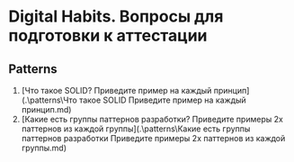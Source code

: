 # Digital Habits. Вопросы для подготовки к аттестации

## Patterns

1. [Что такое SOLID? Приведите пример на каждый принцип](.\patterns\Что такое SOLID Приведите пример на каждый принцип.md)
1. [Какие есть группы паттернов разработки? Приведите примеры 2х паттернов из каждой группы](.\patterns\Какие есть группы паттернов разработки Приведите примеры 2х паттернов из каждой группы.md)